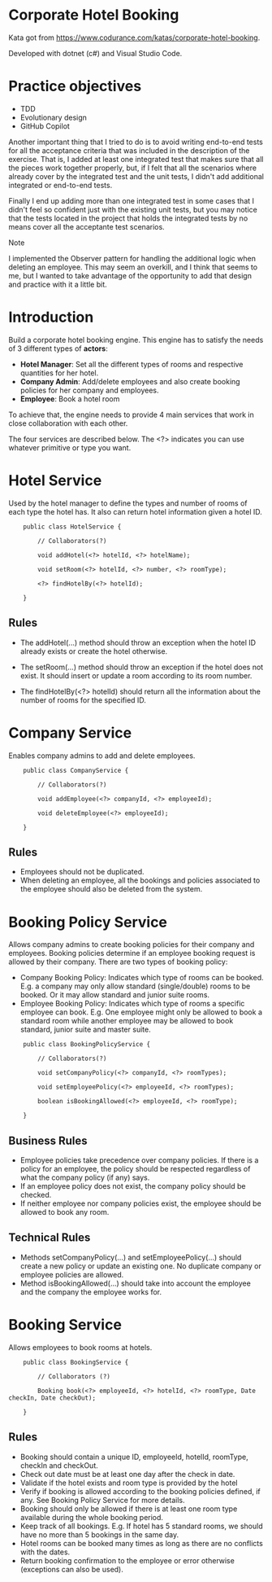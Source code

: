 # Corporate Hotel Booking

Kata got from https://www.codurance.com/katas/corporate-hotel-booking.

Developed with dotnet (c#) and Visual Studio Code.

# Practice objectives

- TDD
- Evolutionary design
- GitHub Copilot

Another important thing that I tried to do is to avoid writing end-to-end tests for all the acceptance criteria that was included in the description of the exercise. That is, I added at least one integrated test that makes sure that all the pieces work together properly, but, if I felt that all the scenarios where already cover by the integrated test and the unit tests, I didn't add additional integrated or end-to-end tests.

Finally I end up adding more than one integrated test in some cases that I didn't feel so confident just with the existing unit tests, but you may notice that the tests located in the project that holds the integrated tests by no means cover all the acceptante test scenarios.

> [!NOTE]  
> I implemented the Observer pattern for handling the additional logic when deleting an employee. This may seem an overkill, and I think that seems to me, but I wanted to take advantage of the opportunity to add that design and practice with it a little bit.

# Introduction

Build a corporate hotel booking engine. This engine has to satisfy the needs of 3 different types of **actors**:

- **Hotel Manager**: Set all the different types of rooms and respective quantities for her hotel.
- **Company Admin**: Add/delete employees and also create booking policies for her company and employees.
- **Employee**: Book a hotel room

To achieve that, the engine needs to provide 4 main services that work in close collaboration with each other.

The four services are described below. The <?> indicates you can use whatever primitive or type you want.

# Hotel Service

Used by the hotel manager to define the types and number of rooms of each type the hotel has. It also can return hotel information given a hotel ID.

```
    public class HotelService {
    
        // Collaborators(?)
    
        void addHotel(<?> hotelId, <?> hotelName);
    
        void setRoom(<?> hotelId, <?> number, <?> roomType);
            
        <?> findHotelBy(<?> hotelId); 
    
    }
```

## Rules

- The addHotel(...) method should throw an exception when the hotel ID already exists or create the hotel otherwise.

- The setRoom(...) method should throw an exception if the hotel does not exist. It should insert or update a room according to its room number.

- The findHotelBy(<?> hotelId) should return all the information about the number of rooms for the specified ID.

# Company Service

Enables company admins to add and delete employees.

```
    public class CompanyService {
                
        // Collaborators(?)
    
        void addEmployee(<?> companyId, <?> employeeId);
        
        void deleteEmployee(<?> employeeId);
    
    }
```

## Rules

- Employees should not be duplicated.
- When deleting an employee, all the bookings and policies associated to the employee should also be deleted from the system.

# Booking Policy Service

Allows company admins to create booking policies for their company and employees. Booking policies determine if an employee booking request is allowed by their company. There are two types of booking policy:

- Company Booking Policy: Indicates which type of rooms can be booked. E.g. a company may only allow standard (single/double) rooms to be booked. Or it may allow standard and junior suite rooms.
- Employee Booking Policy: Indicates which type of rooms a specific employee can book. E.g. One employee might only be allowed to book a standard room while another employee may be allowed to book standard, junior suite and master suite.

```
    public class BookingPolicyService {
    
        // Collaborators(?)
    
        void setCompanyPolicy(<?> companyId, <?> roomTypes);
        
        void setEmployeePolicy(<?> employeeId, <?> roomTypes);
        
        boolean isBookingAllowed(<?> employeeId, <?> roomType);
    
    }
```

## Business Rules

- Employee policies take precedence over company policies. If there is a policy for an employee, the policy should be respected regardless of what the company policy (if any) says.
- If an employee policy does not exist, the company policy should be checked.
- If neither employee nor company policies exist, the employee should be allowed to book any room.

## Technical Rules

- Methods setCompanyPolicy(...) and setEmployeePolicy(...) should create a new policy or update an existing one. No duplicate company or employee policies are allowed.
- Method isBookingAllowed(...) should take into account the employee and the company the employee works for.

# Booking Service

Allows employees to book rooms at hotels.

```
    public class BookingService {
    
        // Collaborators (?)
        
        Booking book(<?> employeeId, <?> hotelId, <?> roomType, Date checkIn, Date checkOut);
    
    }
```

## Rules

- Booking should contain a unique ID, employeeId, hotelId, roomType, checkIn and checkOut.
- Check out date must be at least one day after the check in date.
- Validate if the hotel exists and room type is provided by the hotel
- Verify if booking is allowed according to the booking policies defined, if any. See Booking Policy Service for more details.
- Booking should only be allowed if there is at least one room type available during the whole booking period.
- Keep track of all bookings. E.g. If hotel has 5 standard rooms, we should have no more than 5 bookings in the same day.
- Hotel rooms can be booked many times as long as there are no conflicts with the dates.
- Return booking confirmation to the employee or error otherwise (exceptions can also be used).